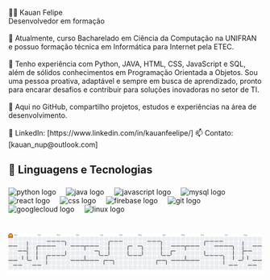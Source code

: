 <p align="left">👨‍💻 Kauan Felipe<br>Desenvolvedor em formação<br><br>👋  Atualmente, curso Bacharelado em Ciência da Computação na UNIFRAN e possuo formação técnica em Informática para Internet pela ETEC.<br><br>🚀 Tenho experiência com Python, JAVA, HTML, CSS, JavaScript e SQL, além de sólidos conhecimentos em Programação Orientada a Objetos. Sou uma pessoa proativa, adaptável e sempre em busca de aprendizado, pronto para encarar desafios e contribuir para soluções inovadoras no setor de TI.<br><br>📌 Aqui no GitHub, compartilho projetos, estudos e experiências na área de desenvolvimento.<br><br>🔗 LinkedIn: [https://www.linkedin.com/in/kauanfeelipe/] 📫 Contato: [kauan_nup@outlook.com]</p>

###

<h2 align="left">🤖 Linguagens e Tecnologias</h2>

###

<div align="left">
  <img src="https://cdn.jsdelivr.net/gh/devicons/devicon/icons/python/python-original.svg" height="40" alt="python logo"  />
  <img width="12" />
  <img src="https://cdn.jsdelivr.net/gh/devicons/devicon/icons/java/java-original.svg" height="40" alt="java logo"  />
  <img width="12" />
  <img src="https://cdn.jsdelivr.net/gh/devicons/devicon/icons/javascript/javascript-original.svg" height="40" alt="javascript logo"  />
  <img width="12" />
  <img src="https://cdn.jsdelivr.net/gh/devicons/devicon/icons/mysql/mysql-original.svg" height="40" alt="mysql logo"  />
  <img width="12" />
  <img src="https://cdn.jsdelivr.net/gh/devicons/devicon/icons/react/react-original.svg" height="40" alt="react logo"  />
  <img width="12" />
  <img src="https://cdn.jsdelivr.net/gh/devicons/devicon/icons/css3/css3-original.svg" height="40" alt="css logo"  />
  <img width="12" />
  <img src="https://cdn.jsdelivr.net/gh/devicons/devicon/icons/firebase/firebase-plain.svg" height="40" alt="firebase logo"  />
  <img width="12" />
  <img src="https://cdn.jsdelivr.net/gh/devicons/devicon/icons/git/git-original.svg" height="40" alt="git logo"  />
  <img width="12" />
  <img src="https://cdn.jsdelivr.net/gh/devicons/devicon/icons/googlecloud/googlecloud-original.svg" height="40" alt="googlecloud logo"  />
  <img width="12" />
  <img src="https://cdn.jsdelivr.net/gh/devicons/devicon/icons/linux/linux-original.svg" height="40" alt="linux logo"  />
</div>

###

<br clear="both">

<picture>
  <source media="(prefers-color-scheme: dark)" srcset="https://raw.githubusercontent.com/kauanfeelipe/kauanfeelipe/output/pacman-contribution-graph-dark.svg">
  <source media="(prefers-color-scheme: light)" srcset="https://raw.githubusercontent.com/kauanfeelipe/kauanfeelipe/output/pacman-contribution-graph.svg">
  <img alt="pacman contribution graph" src="https://raw.githubusercontent.com/kauanfeelipe/kauanfeelipe/output/pacman-contribution-graph.svg">
</picture>

###
